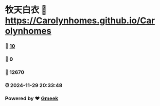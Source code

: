 # 牧天白衣 :link: https://Carolynhomes.github.io/Carolynhomes 
### :page_facing_up: [10](https://Carolynhomes.github.io/Carolynhomes/tag.html) 
### :speech_balloon: 0 
### :hibiscus: 12670 
### :alarm_clock: 2024-11-29 20:33:48 
### Powered by :heart: [Gmeek](https://github.com/Meekdai/Gmeek)
